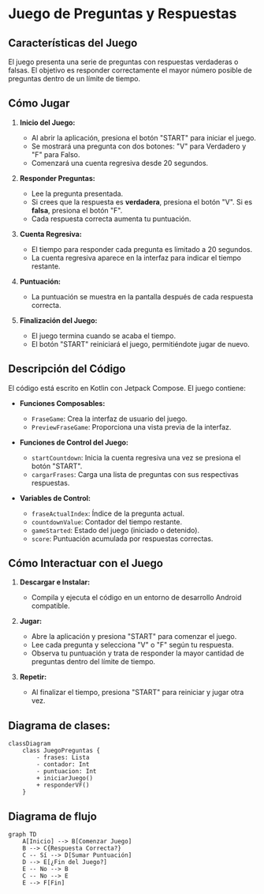 # Juego de Preguntas y Respuestas

## Características del Juego

El juego presenta una serie de preguntas con respuestas verdaderas o falsas. El objetivo es 
responder correctamente el mayor número posible de preguntas dentro de un límite de tiempo.

## Cómo Jugar

1. **Inicio del Juego:**

    - Al abrir la aplicación, presiona el botón "START" para iniciar el juego.
    - Se mostrará una pregunta con dos botones: "V" para Verdadero y "F" para Falso.
    - Comenzará una cuenta regresiva desde 20 segundos.

2. **Responder Preguntas:**

    - Lee la pregunta presentada.
    - Si crees que la respuesta es **verdadera**, presiona el botón "V". Si es **falsa**, 
      presiona el botón "F".
    - Cada respuesta correcta aumenta tu puntuación.

3. **Cuenta Regresiva:**

    - El tiempo para responder cada pregunta es limitado a 20 segundos.
    - La cuenta regresiva aparece en la interfaz para indicar el tiempo restante.

4. **Puntuación:**

    - La puntuación se muestra en la pantalla después de cada respuesta correcta.

5. **Finalización del Juego:**

    - El juego termina cuando se acaba el tiempo.
    - El botón "START" reiniciará el juego, permitiéndote jugar de nuevo.

## Descripción del Código

El código está escrito en Kotlin con Jetpack Compose. El juego contiene:

- **Funciones Composables:**
    - `FraseGame`: Crea la interfaz de usuario del juego.
    - `PreviewFraseGame`: Proporciona una vista previa de la interfaz.

- **Funciones de Control del Juego:**
    - `startCountdown`: Inicia la cuenta regresiva una vez se presiona el botón "START".
    - `cargarFrases`: Carga una lista de preguntas con sus respectivas respuestas.

- **Variables de Control:**
    - `fraseActualIndex`: Índice de la pregunta actual.
    - `countdownValue`: Contador del tiempo restante.
    - `gameStarted`: Estado del juego (iniciado o detenido).
    - `score`: Puntuación acumulada por respuestas correctas.

## Cómo Interactuar con el Juego

1. **Descargar e Instalar:**
    - Compila y ejecuta el código en un entorno de desarrollo Android compatible.

2. **Jugar:**
    - Abre la aplicación y presiona "START" para comenzar el juego.
    - Lee cada pregunta y selecciona "V" o "F" según tu respuesta.
    - Observa tu puntuación y trata de responder la mayor cantidad de preguntas dentro del límite 
      de tiempo.

3. **Repetir:**
    - Al finalizar el tiempo, presiona "START" para reiniciar y jugar otra vez.


## Diagrama de clases:


```mermaid
classDiagram
    class JuegoPreguntas {
        - frases: Lista
        - contador: Int
        - puntuacion: Int
        + iniciarJuego()
        + responderVF()
    }
```
## Diagrama de flujo



```mermaid
graph TD
    A[Inicio] --> B[Comenzar Juego]
    B --> C{Respuesta Correcta?}
    C -- Sí --> D[Sumar Puntuación]
    D --> E[¿Fin del Juego?]
    E -- No --> B
    C -- No --> E
    E --> F[Fin]
```
